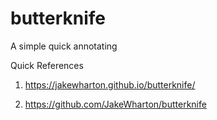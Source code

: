 # butterknife
A simple quick annotating

Quick References
1. https://jakewharton.github.io/butterknife/

2. https://github.com/JakeWharton/butterknife
